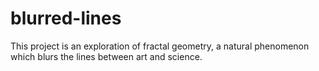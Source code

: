 # blurred-lines
This project is an exploration of fractal geometry, a natural phenomenon which blurs the lines between art and science.
